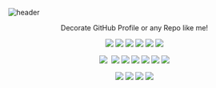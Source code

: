 ![header](https://capsule-render.vercel.app/api?type=waving&color=auto&height=300&section=header&text=HyeJung%20Kang&fontSize=90&animation=fadeIn&fontAlignY=38&desc=&descAlignY=51&descAlign=62)
<p align='center'> Decorate GitHub Profile or any Repo like me! </p>
<p align='center'>
  <a href="#">
    <img src="https://img.shields.io/badge/HTML-E34F26?style=flat-square&logo=HTML5&logoColor=white"/></a>
    <img src="https://img.shields.io/badge/CSS-1572B6?style=flat-square&logo=CSS3&logoColor=white"/></a>
    <img src="https://img.shields.io/badge/javascript-F7DF1E?style=flat-square&logo=javascript&logoColor=white"/></a>
    <img src="https://img.shields.io/badge/Vue-4FC08D?style=flat-square&logo=Vue.js&logoColor=white"/></a>
    <img src="https://img.shields.io/badge/Java-7952B3?style=flat-square&logo=Java&logoColor=white"/></a>
    <img src="https://img.shields.io/badge/C Sharp-239120?style=flat-square&logo=C Sharp&logoColor=white"/></a>
  </a>
</p>
<p align='center'>
  <a href="#">
    <img src="https://img.shields.io/badge/Eclipse-2C2255?style=flat-square&logo=Eclipse IDE&logoColor=white"/></a>&nbsp;
    <img src="https://img.shields.io/badge/Visual Studio-5C2D91?style=flat-square&logo=Visual Studio&logoColor=white"/></a>
    <img src="https://img.shields.io/badge/VScode-007ACC?style=flat-square&logo=Visual Studio Code&logoColor=white"/></a>
    <img src="https://img.shields.io/badge/Oracle-F80000?style=flat-square&logo=Oracle&logoColor=white"/></a>
    <img src="https://img.shields.io/badge/Tomcat-F8DC75?style=flat-square&logo=Apache Tomcat&logoColor=white"/></a>
    <img src="https://img.shields.io/badge/Spring-6DB33F?style=flat-square&logo=Spring&logoColor=white"/></a>
    <img src="https://img.shields.io/badge/Bootstrap-7952B3?style=flat-square&logo=Bootstrap&logoColor=white"/></a>
  </a>
</p>
<p align='center'>
  <a href="#">
    <img src="https://img.shields.io/badge/Adobe-FF0000?style=flat-square&logo=Adobe&logoColor=white"/></a>
    <img src="https://img.shields.io/badge/Photoshop-31A8FF?style=flat-square&logo=Adobe Photoshop&logoColor=white"/></a>
    <img src="https://img.shields.io/badge/Illustrator-FF9A00?style=flat-square&logo=Adobe Illustrator&logoColor=white"/></a>
    <img src="https://img.shields.io/badge/InDesign-FF3366?style=flat-square&logo=Adobe InDesign&logoColor=white"/></a>
  </a>
</p>






<!--
**KHJmarina/KHJmarina** is a ✨ _special_ ✨ repository because its `README.md` (this file) appears on your GitHub profile.

Here are some ideas to get you started:

- 🔭 I’m currently working on ...
- 🌱 I’m currently learning ...
- 👯 I’m looking to collaborate on ...
- 🤔 I’m looking for help with ...
- 💬 Ask me about ...
- 📫 How to reach me: ...
- 😄 Pronouns: ...
- ⚡ Fun fact: ...
-->
